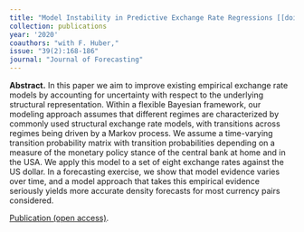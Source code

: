 ```yaml
---
title: "Model Instability in Predictive Exchange Rate Regressions [[doi]](https://doi.org/10.1002/for.2620)"
collection: publications
year: '2020' 
coauthors: "with F. Huber,"
issue: "39(2):168-186"
journal: "Journal of Forecasting"
---
```

**Abstract.** In this paper we aim to improve existing empirical exchange rate models by accounting for uncertainty with respect to the underlying structural representation. Within a flexible Bayesian framework, our modeling approach assumes that different regimes are characterized by commonly used structural exchange rate models, with transitions across regimes being driven by a Markov process. We assume a time-varying transition probability matrix with transition probabilities depending on a measure of the monetary policy stance of the central bank at home and in the USA. We apply this model to a set of eight exchange rates against the US dollar. In a forecasting exercise, we show that model evidence varies over time, and a model approach that takes this empirical evidence seriously yields more accurate density forecasts for most currency pairs considered.

[Publication (open access)](https://doi.org/10.1002/for.2620).


